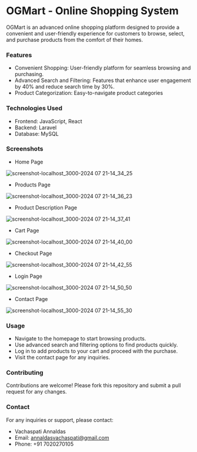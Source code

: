 # OGMart - Online Shopping System
OGMart is an advanced online shopping platform designed to provide a convenient and user-friendly experience for customers to browse, select, and purchase products from the comfort of their homes.

### Features
- Convenient Shopping: User-friendly platform for seamless browsing and purchasing.
- Advanced Search and Filtering: Features that enhance user engagement by 40% and reduce search time by 30%.
- Product Categorization: Easy-to-navigate product categories

### Technologies Used
- Frontend: JavaScript, React
- Backend: Laravel
- Database: MySQL

### Screenshots
- Home Page

![screenshot-localhost_3000-2024 07 21-14_34_25](https://github.com/user-attachments/assets/bac4c7c0-5943-4069-91b5-e57a3ee157c9)

- Products Page
  
![screenshot-localhost_3000-2024 07 21-14_36_23](https://github.com/user-attachments/assets/963beb97-6621-4943-9789-b3e3b9e0cc69)

- Product Description Page

![screenshot-localhost_3000-2024 07 21-14_37_41](https://github.com/user-attachments/assets/2a7fcb04-f681-4d05-a51d-b249dbf60fc3)

- Cart Page

![screenshot-localhost_3000-2024 07 21-14_40_00](https://github.com/user-attachments/assets/10d1922f-d563-4ca6-831f-93a65daefc34)

- Checkout Page

![screenshot-localhost_3000-2024 07 21-14_42_55](https://github.com/user-attachments/assets/828c3fe7-0368-48a0-bc05-5165b4e91edb)

- Login Page

![screenshot-localhost_3000-2024 07 21-14_50_50](https://github.com/user-attachments/assets/d1913dfc-550d-4a6c-8e06-7077333c66a2)

- Contact Page

![screenshot-localhost_3000-2024 07 21-14_55_30](https://github.com/user-attachments/assets/8f9a1a50-b59f-4c0b-9af3-fc747de78548)

### Usage
- Navigate to the homepage to start browsing products.
- Use advanced search and filtering options to find products quickly.
- Log in to add products to your cart and proceed with the purchase.
- Visit the contact page for any inquiries.

### Contributing
Contributions are welcome! Please fork this repository and submit a pull request for any changes.

### Contact

For any inquiries or support, please contact:

- Vachaspati Annaldas
- Email: annaldasvachaspati@gmail.com
- Phone: +91 7020270105
